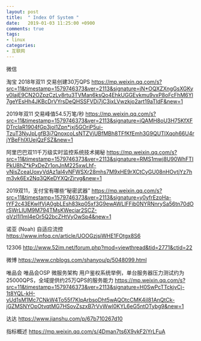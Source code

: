 ```yaml
---
layout: post
title:  " Index Of System "
date:   2019-01-03 11:25:00 +0900
comments: true
tags:
- linux
categories:
- 互联网
---
```



微信

淘宝
2018年双11 交易创建30万QPS
https://mp.weixin.qq.com/s?src=11&timestamp=1579746373&ver=2113&signature=jN*OQXZXngGsXGKyy0lajE9CN2OZpzCzLv8rtu3TVMan6ksQo4EhkUGGEvkmu9vxP8oFcFhM6Yl7geYEsHh4JKBcDrVYrsDeQHSSFVDi7jC3ixLVwzkjo2art19aTldF&new=1

2019年双11 交易峰值54.5万笔/秒
https://mp.weixin.qq.com/s?src=11&timestamp=1579746373&ver=2113&signature=iQAMH8oU3H75KfXFDTrclaR1904fGp3jol1Zpn*jxj5GOriP5ui-TzuT3NyJpLgfB3j7QnoxcoLsNTZVjUBfMBh8TFfKfEmh3G9QUTlXqoh66U4rjYBeFhlXUejQzFSZ&new=1

阿里巴巴双11千万级实时监控系统技术揭秘
https://mp.weixin.qq.com/s?src=11&timestamp=1579746373&ver=2113&signature=RMS1mwj8U90WhFTIPkU8hZ*kPxDeZr1onJnM225xwLhf-vNisZceaUoxyVdAz1al4vNFWSXr28mhs7M9xHE9rXCtCyGU08nHOvtjYz7hm3vk6Ex2Nq3QKeDYXQrZjrvg&new=1

2019双11，支付宝有哪些“秘密武器”
https://mp.weixin.qq.com/s?src=11&timestamp=1579746373&ver=2113&signature=y0yfrEzoHa-tYF2c43EKwIfVjA0gbLEsh83kp05xf3G9ewAWLlFFib0NYRNnrySa56tn70dOrSWrLIUM9M794TMsKWeciar2SCZ-qVzl1I1mI4eOr5Q2bcZHtVyOwSp4&new=1

诺亚 (Noah) 自适应流控
https://www.infoq.cn/article/UOOGzjsiWHE1FOtgx8S6

12306
<http://www.52im.net/forum.php?mod=viewthread&tid=2771&ctid=22>

微博
<https://www.cnblogs.com/shanyou/p/5048099.html>

唯品会
唯品会OSP 微服务架构
用户鉴权系统举例，单台服务器压力测试约为25000QPS，全域提供约25万QPS的服务能力
<https://mp.weixin.qq.com/s?src=11&timestamp=1579746373&ver=2113&signature=H0SwPcTTckjvCj-1t8YQL-kH-yUd1sM1Mc7CNkW4To55f7KIpArbsoDht5wAQOtcCMK4jI81AnQtCk-jGZMSNYOpOtvqtMG7HSovZszxB7rVvWwl0KYL6eG5ntOTybg9&new=1>

达达
<https://www.jianshu.com/p/67b710267d10>

指标概述
https://mp.weixin.qq.com/s/4Dman7ts6X9vkF2iYrLFuA